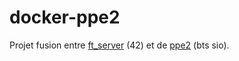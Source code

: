 # docker-ppe2

Projet fusion entre <a href="https://github.com/AcensJJ/ft_server">ft_server</a> (42) et de  <a href="https://github.com/AcensJJ/PPE2/tree/master">ppe2</a> (bts sio).
